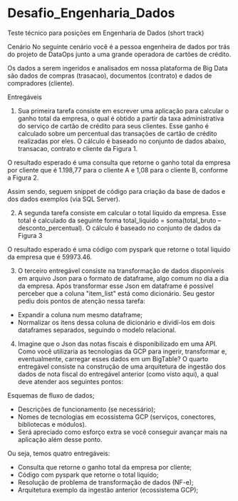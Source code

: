 # Desafio_Engenharia_Dados

Teste técnico para posições em Engenharia de Dados (short track)

Cenário
No seguinte cenário você é a pessoa engenheira de dados por trás do projeto de DataOps junto a uma grande operadora de cartões de crédito.

Os dados a serem ingeridos e analisados em nossa plataforma de Big Data são dados de compras (trasacao), documentos (contrato) e dados de compradores (cliente).

Entregáveis
1) Sua primeira tarefa consiste em escrever uma aplicação para calcular o ganho total da empresa, o qual é obtido a partir da taxa administrativa do serviço de cartão de crédito para seus clientes. Esse ganho é calculado sobre um percentual das transações de cartão de crédito realizadas por eles. O cálculo é baseado no conjunto de dados abaixo, transacao, contrato e cliente da Figura 1.

O resultado esperado é uma consulta que retorne o ganho total da empresa por cliente que é 1.198,77 para o cliente A e 1,08 para o cliente B, conforme a Figura 2.

Assim sendo, seguem snippet de código para criação da base de dados e dos dados exemplos (via SQL Server).

2) A segunda tarefa consiste em calcular o total líquido da empresa. Esse total é calculado da seguinte forma total_liquido = soma(total_bruto – desconto_percentual). O cálculo é baseado no conjunto de dados da Figura 3

O resultado esperado é uma código com pyspark que retorne o total liquido da empresa que é 59973.46.

3) O terceiro entregável consiste na transformação de dados disponíveis em arquivo Json para o formato de dataframe, algo comum no dia a dia da empresa. Após transformar esse Json em dataframe é possível perceber que a coluna "item_list" está como dicionário. Seu gestor pediu dois pontos de atenção nessa tarefa:

- Expandir a coluna num mesmo dataframe;
- Normalizar os itens dessa coluna de dicionário e dividí-los em dois dataframes separados, seguindo o modelo relacional.

4) Imagine que o Json das notas fiscais é disponibilizado em uma API. Como você utilizaria as tecnologias da GCP para ingerir, transformar e, eventualmente, carregar esses dados em um BigTable? O quarto entregável consiste na construção de uma arquitetura de ingestão dos dados de nota fiscal do entregável anterior (como visto aqui), a qual deve atender aos seguintes pontos:

Esquemas de fluxo de dados;
- Descrições de funcionamento (se necessário);
- Nomes de tecnologias em ecossistema GCP (serviços, conectores, bibliotecas e módulos).
- Será apreciado como esforço extra se você conseguir avançar mais na aplicação além desse ponto.


Ou seja, temos quatro entregáveis:

- Consulta que retorne o ganho total da empresa por cliente;
- Código com pyspark que retorne o total liquido;
- Resolução de problema de transformação de dados (NF-e);
- Arquitetura exemplo da ingestão anterior (ecossistema GCP);
